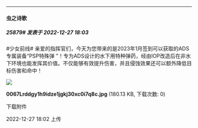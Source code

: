 

*****

####  虫之诗歌  
##### 25879#       发表于 2022-12-27 18:03

#少女前线# 亲爱的指挥官们，今天为您带来的是2023年1月签到可以获取的ADS专属装备“PSP特殊弹 ”！专为ADS设计的水下用特种弹药，经由IOP改造后在非水下环境也能发挥其价值。不仅能够有效提升伤害，并且侵蚀效果还可以额外降低目标伤害和命中！

<img src="https://img.saraba1st.com/forum/202212/27/180249hzg88bbifczg5b55.jpg" referrerpolicy="no-referrer">

<strong>0067Lrddgy1h9idze1jgkj30xc0i7q8c.jpg</strong> (180.13 KB, 下载次数: 0)

下载附件

2022-12-27 18:02 上传

